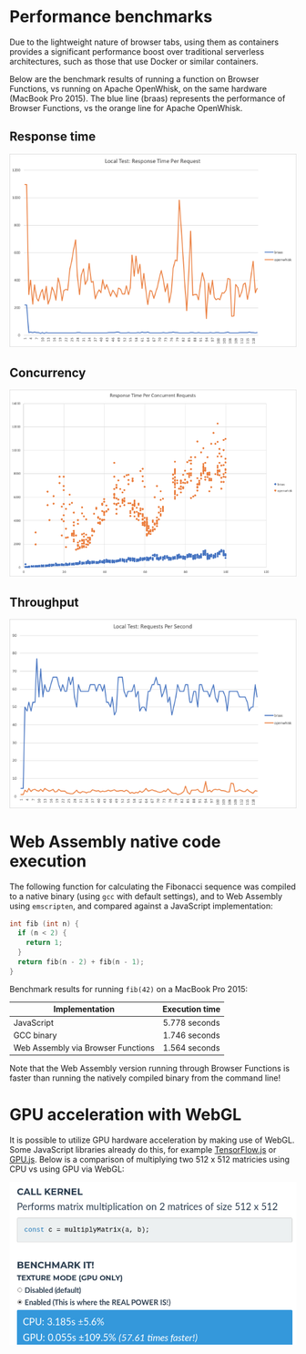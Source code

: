 # Performance benchmarks

Due to the lightweight nature of browser tabs, using them as containers provides a significant performance boost over traditional serverless architectures, such as those that use Docker or similar containers. 

Below are the benchmark results of running a function on Browser Functions, vs running on Apache OpenWhisk, on the same hardware (MacBook Pro 2015). The blue line (braas) represents the performance of Browser Functions, vs the orange line for Apache OpenWhisk.

## Response time

![Response time - lower is better](images/perf-local-response.png)

## Concurrency

![Concurrent requests response time - lower is better](images/perf-local-concurrency.png)

## Throughput

![Throughput - higher is better](images/perf-local-requests.png)

# Web Assembly native code execution

The following function for calculating the Fibonacci sequence was compiled to a native binary (using `gcc` with default settings), and to Web Assembly using `emscripten`, and compared against a JavaScript implementation:

```c
int fib (int n) {
  if (n < 2) {
    return 1;
  }
  return fib(n - 2) + fib(n - 1);
}
```

Benchmark results for running `fib(42)` on a MacBook Pro 2015:

| Implementation| Execution time |
| ------------- |:-------------:|
| JavaScript    | 5.778 seconds |
| GCC binary    | 1.746 seconds |
| Web Assembly via Browser Functions | 1.564 seconds |

Note that the Web Assembly version running through Browser Functions is faster than running the natively compiled binary from the command line!

# GPU acceleration with WebGL

It is possible to utilize GPU hardware acceleration by making use of WebGL. Some JavaScript libraries already do this, for example [TensorFlow.js](https://www.tensorflow.org/js/) or [GPU.js](https://gpu.rocks/). Below is a comparison of multiplying two 512 x 512 matricies using CPU vs using GPU via WebGL:

![](images/gpu_benchmark.png)